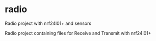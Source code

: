 # radio
Radio project with nrf24l01+ and sensors

Radio project containing files for Receive and Transmit with nrf24l01+
